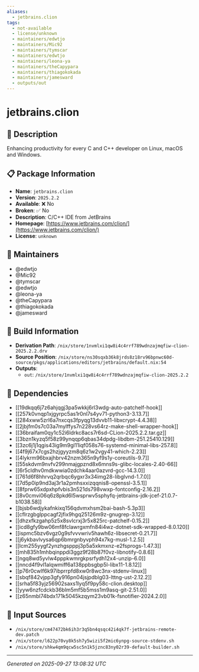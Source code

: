 ```yaml
---
aliases:
  - jetbrains.clion
tags:
  - not-available
  - license/unknown
  - maintainers/edwtjo
  - maintainers/Mic92
  - maintainers/tymscar
  - maintainers/edwtjo
  - maintainers/leona-ya
  - maintainers/theCapypara
  - maintainers/thiagokokada
  - maintainers/jamesward
  - outputs/out
---
```


# jetbrains.clion

## 📝 Description

Enhancing productivity for every C and C++ developer on Linux, macOS and Windows.

## 📋 Package Information

- **Name**: `jetbrains.clion`
- **Version**: `2025.2.2`
- **Available**: ❌ No
- **Broken**: ✅ No
- **Description**: C/C++ IDE from JetBrains
- **Homepage**: [https://www.jetbrains.com/clion/](https://www.jetbrains.com/clion/)
- **License**: `unknown`
## 👥 Maintainers

- @edwtjo
- @Mic92
- @tymscar
- @edwtjo
- @leona-ya
- @theCapypara
- @thiagokokada
- @jamesward


## 🔧 Build Information

- **Derivation Path**: `/nix/store/1nvmlxi1qw8i4c4rrf789wdnzajmqfiw-clion-2025.2.2.drv`
- **Source Position**: `/nix/store/ns30sqxb36k8jrds8z18rv96bpnwc60d-source/pkgs/applications/editors/jetbrains/default.nix:54`
- **Outputs**:
  - `out`:  `/nix/store/1nvmlxi1qw8i4c4rrf789wdnzajmqfiw-clion-2025.2.2`

## 🔗 Dependencies

- [[19dkqq6j7z6ahjqgj3pa5wkkj6rl3wdg-auto-patchelf-hook]]
- [[257k0vnqp1xjgyrpc5as1r0nl7s4yv71-python3-3.13.7]]
- [[284xww5zrl6a7nxcqs3fpyqg13dvvb11-libxcrypt-4.4.38]]
- [[2jbjfm0s7c03a7mylffys7n228vs64rz-make-shell-wrapper-hook]]
- [[36braifam0qy1c52i6ldrkc8acs7r6sd-CLion-2025.2.2.tar.gz]]
- [[3bzn1kyzq5f58z99ynqqp6qbas34dpdg-libdbm-251.25410.129]]
- [[3zc6j1j1qgis43ig9m9gl11iqf058s76-systemd-minimal-libs-257.8]]
- [[4f9j67x7cgs2hzjgyyzm8q6z1w2vgy41-which-2.23]]
- [[4lykrm96bxajhbrv42nzm365n9yf9s1y-coreutils-9.7]]
- [[55skdvm9nvfv299nmajgpznd8x6mns9s-glibc-locales-2.40-66]]
- [[6r5cldhv0mdkwwia0zdchk4aar0azvrd-gcc-14.3.0]]
- [[761d6f8hhrvq2qrbqc6ygxr3x34img28-libglvnd-1.7.0]]
- [[7d5p0ip9nd3aj3r1a2pmhsxxizqqnis8-openssl-3.5.1]]
- [[8fprw65xdpxhpfvbis3n521ds798vwxp-fontconfig-2.16.2]]
- [[8v0cmvi06q6z8pkd6l5wsprwv5sphyfq-jetbrains-jdk-jcef-21.0.7-b1038.58]]
- [[bjsb6wdjykafnkixq156qdvmxhsm2bai-bash-5.3p3]]
- [[cflrzgbglppcagf2jfix9hgq25126m9z-gnugrep-3.12]]
- [[dhzxfkzgahp5z5x8svlcrxj3r5x825rc-patchelf-0.15.2]]
- [[icd8gfy9bw06mf8fclawrgxmfn84i4wz-dotnet-sdk-wrapped-8.0.120]]
- [[ispmc5bzv6vgz0g9sfvvvwriv5hawh6z-libsecret-0.21.7]]
- [[j6ykbavlvysa6qp6bmrgnbyvph94x7kg-musl-1.2.5]]
- [[lcm255yygf2ynzhgspppj3p5a5xkmxnz-e2fsprogs-1.47.3]]
- [[mh835h1mhbqinppdi3ggz9f28b87f0vz-libnotify-0.8.6]]
- [[ngq8wd5yvlw4pppkwmrgkpsrfydh12x4-unzip-6.0]]
- [[nncd4f9vl1alqwmiff6a138ppbsgbp5l-libx11-1.8.12]]
- [[p76r0cwlf6k97ibprrpfd8xw0r8wc3nx-stdenv-linux]]
- [[sbqf842vjpp3gfy916pn04jsjpdblg03-lttng-ust-2.12.2]]
- [[srha5f83yjz56902saxs1lyq5f9py58c-clion.desktop]]
- [[yyw6nzfcdckb36blm5mf5b5mss1m9asq-git-2.51.0]]
- [[z65nmbl74bdx171k5045kzqym23vb01k-fsnotifier-2024.2.0]]

## 📁 Input Sources

- `/nix/store/cm47472bk6ih3r3q5bn4qsqc42i4qk7f-jetbrains-remote-dev.patch`
- `/nix/store/l622p70vy8k5sh7y5wizi5f2mic6ynpg-source-stdenv.sh`
- `/nix/store/shkw4qm9qcw5sc5n1k5jznc83ny02r39-default-builder.sh`

---
*Generated on 2025-09-27 13:08:32 UTC*
